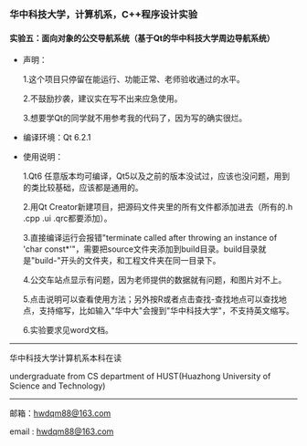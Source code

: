 ### 华中科技大学，计算机系，C++程序设计实验

#### 实验五：面向对象的公交导航系统（基于Qt的华中科技大学周边导航系统）

+ 声明：
  
  1.这个项目只停留在能运行、功能正常、老师验收通过的水平。
 
  2.不鼓励抄袭，建议实在写不出来应急使用。
  
  3.想要学Qt的同学就不用参考我的代码了，因为写的确实很烂。

+ 编译环境：Qt 6.2.1

+ 使用说明：

  1.Qt6 任意版本均可编译，Qt5以及之前的版本没试过，应该也没问题，用到的类比较基础，应该都是通用的。
  
  2.用Qt Creator新建项目，把源码文件夹里的所有文件都添加进去（所有的.h .cpp .ui .qrc都要添加）。
  
  3.直接编译运行会报错"terminate called after throwing an instance of 'char const*'"，需要把source文件夹添加到build目录。build目录就是"build-"开头的文件夹，和工程文件夹在同一目录下。
  
  4.公交车站点显示有问题，因为老师提供的数据就有问题，和图片对不上。
  
  5.点击说明可以查看使用方法；另外按R或者点击查找-查找地点可以查找地点，支持缩写，比如输入"华中大"会搜到"华中科技大学"，不支持英文缩写。
  
  6.实验要求见word文档。

-------------------------------------------------------------------------------------

华中科技大学计算机系本科在读

undergraduate from CS department of HUST(Huazhong University of Science and Technology)

---------------------------------------------------------------------------------------

邮箱：hwdqm88@163.com

email : hwdqm88@163.com

<!---
hwdqm88/hwdqm88 is a ✨ special ✨ repository because its `README.md` (this file) appears on your GitHub profile.
You can click the Preview link to take a look at your changes.
--->
